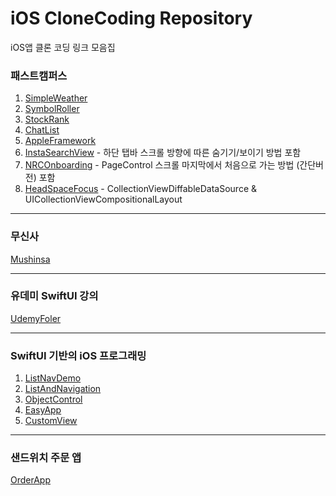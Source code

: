 # iOS CloneCoding Repository
iOS앱 클론 코딩 링크 모음집

### 패스트캠퍼스 
1. [SimpleWeather](https://github.com/Yimkeul/SimpleWeather)
2. [SymbolRoller](https://github.com/Yimkeul/SymbolRoller)
3. [StockRank](https://github.com/Yimkeul/StockRank)
4. [ChatList](https://github.com/Yimkeul/ChatList)
5. [AppleFramework](https://github.com/Yimkeul/AppleFrameworks)
6. [InstaSearchView](https://github.com/Yimkeul/InstaSearchView) - 하단 탭바 스크롤 방향에 따른 숨기기/보이기 방법 포함
7. [NRCOnboarding](https://github.com/Yimkeul/NRCOnboarding) - PageControl 스크롤 마지막에서 처음으로 가는 방법 (간단버전) 포함
8. [HeadSpaceFocus](https://github.com/Yimkeul/HeadSpaceFocus) - CollectionViewDiffableDataSource & UICollectionViewCompositionalLayout

---
### 무신사 
[Mushinsa](https://github.com/Yimkeul/MushinsaCloneCoding)

---

### 유데미 SwiftUI 강의
[UdemyFoler](https://github.com/Yimkeul/UdemyFolder)

---

### SwiftUI 기반의 iOS 프로그래밍
1. [ListNavDemo](https://github.com/Yimkeul/StudyListNavDemo)
2. [ListAndNavigation](https://github.com/Yimkeul/StudyListAndNavigation)
3. [ObjectControl](https://github.com/Yimkeul/StudyObjectControl)
4. [EasyApp](https://github.com/Yimkeul/StudyEasyApp)
5. [CustomView](https://github.com/Yimkeul/StudyCustomView)
   
---

### 샌드위치 주문 앱
[OrderApp](https://github.com/Yimkeul/OrderApp)




